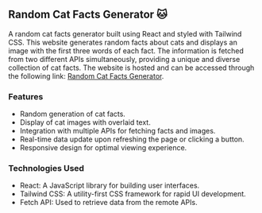 
## Random Cat Facts Generator 🐱

A random cat facts generator built using React and styled with Tailwind CSS. This website generates random facts about cats and displays an image with the first three words of each fact. The information is fetched from two different APIs simultaneously, providing a unique and diverse collection of cat facts. The website is hosted and can be accessed through the following link: [Random Cat Facts Generator](https://jaguero-catfactsgenerator.netlify.app).

### Features

- Random generation of cat facts.
- Display of cat images with overlaid text.
- Integration with multiple APIs for fetching facts and images.
- Real-time data update upon refreshing the page or clicking a button.
- Responsive design for optimal viewing experience.

### Technologies Used

- React: A JavaScript library for building user interfaces.
- Tailwind CSS: A utility-first CSS framework for rapid UI development.
- Fetch API: Used to retrieve data from the remote APIs.
